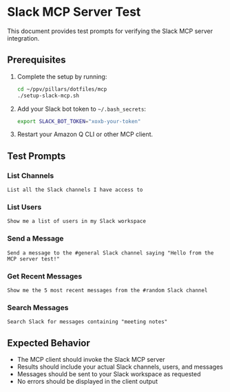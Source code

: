 # Slack MCP Server Test

This document provides test prompts for verifying the Slack MCP server integration.

## Prerequisites

1. Complete the setup by running:
   ```bash
   cd ~/ppv/pillars/dotfiles/mcp
   ./setup-slack-mcp.sh
   ```

2. Add your Slack bot token to `~/.bash_secrets`:
   ```bash
   export SLACK_BOT_TOKEN="xoxb-your-token"
   ```

3. Restart your Amazon Q CLI or other MCP client.

## Test Prompts

### List Channels

```
List all the Slack channels I have access to
```

### List Users

```
Show me a list of users in my Slack workspace
```

### Send a Message

```
Send a message to the #general Slack channel saying "Hello from the MCP server test!"
```

### Get Recent Messages

```
Show me the 5 most recent messages from the #random Slack channel
```

### Search Messages

```
Search Slack for messages containing "meeting notes"
```

## Expected Behavior

- The MCP client should invoke the Slack MCP server
- Results should include your actual Slack channels, users, and messages
- Messages should be sent to your Slack workspace as requested
- No errors should be displayed in the client output
